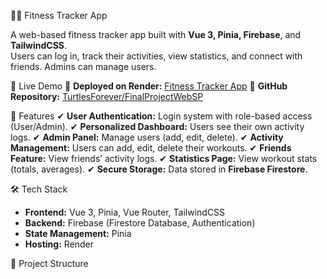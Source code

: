 🏋️‍♂️ Fitness Tracker App

A web-based fitness tracker app built with **Vue 3, Pinia, Firebase**, and **TailwindCSS**.  
Users can log in, track their activities, view statistics, and connect with friends. Admins can manage users.

🚀 Live Demo
🔗 **Deployed on Render:** [Fitness Tracker App](https://your-render-link.com)
🔗 **GitHub Repository:** [TurtlesForever/FinalProjectWebSP](https://github.com/your-repo-link)

📌 Features
✔ **User Authentication:** Login system with role-based access (User/Admin).
✔ **Personalized Dashboard:** Users see their own activity logs.
✔ **Admin Panel:** Manage users (add, edit, delete).
✔ **Activity Management:** Users can add, edit, delete their workouts.
✔ **Friends Feature:** View friends’ activity logs.
✔ **Statistics Page:** View workout stats (totals, averages).
✔ **Secure Storage:** Data stored in **Firebase Firestore**.

🛠️ Tech Stack
- **Frontend:** Vue 3, Pinia, Vue Router, TailwindCSS
- **Backend:** Firebase (Firestore Database, Authentication)
- **State Management:** Pinia
- **Hosting:** Render

📂 Project Structure